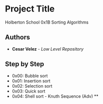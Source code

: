 # Project Title

Holberton School 
0x1B Sorting Algorithms

## Authors

* **Cesar Velez** - *Low Level Repository* 

## Step by Step

* 0x00: Bubble sort
* 0x01: Insertion sort
* 0x02: Selection sort
* 0x03: Quick sort
* 0x04: Shell sort - Knuth Sequence (Adv)
**
